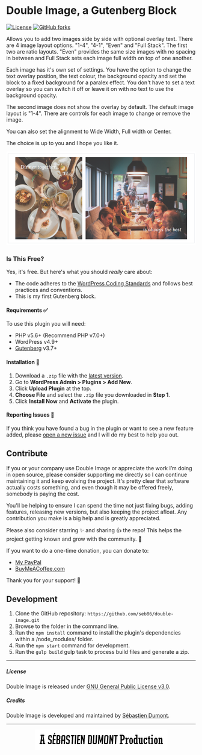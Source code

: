 # Double Image, a Gutenberg Block

[![License](https://img.shields.io/badge/license-GPL--3.0%2B-red.svg)](https://github.com/seb86/double-image/blob/master/license.txt)
[![GitHub forks](https://img.shields.io/github/forks/seb86/double-image.svg?style=flat)](https://github.com/seb86/double-image/network)

Allows you to add two images side by side with optional overlay text. There are 4 image layout options. "1-4", "4-1", "Even" and "Full Stack". The first two are ratio layouts. "Even" provides the same size images with no spacing in between and Full Stack sets each image full width on top of one another.

Each image has it's own set of settings. You have the option to change the text overlay position, the text colour, the background opacity and set the block to a fixed background for a paralex effect. You don't have to set a text overlay so you can switch it off or leave it on with no text to use the background opacity.

The second image does not show the overlay by default. The default image layout is "1-4". There are controls for each image to change or remove the image.

You can also set the alignment to Wide Width, Full width or Center.

The choice is up to you and I hope you like it.

![Double Image - Format 1-4 with Optional Text Overlay](https://raw.githubusercontent.com/seb86/double-image/master/screenshot-double-image-filled-format-1-4-optional-text-overlay.png)

### Is This Free?

Yes, it's free. But here's what you should _really_ care about:

* The code adheres to the [WordPress Coding Standards](https://codex.wordpress.org/WordPress_Coding_Standards) and follows best practices and conventions.
* This is my first Gutenberg block.

<!-- List other good things about this project. -->


#### Requirements ✅

To use this plugin you will need:

* PHP v5.6+ (Recommend PHP v7.0+)
* WordPress v4.9+
* [Gutenberg](https://wordpress.org/plugins/gutenberg/) v3.7+


#### Installation 💽

1. Download a `.zip` file with the [latest version](https://github.com/seb86/double-image/releases).
2. Go to **WordPress Admin > Plugins > Add New**.
3. Click **Upload Plugin** at the top.
4. **Choose File** and select the `.zip` file you downloaded in **Step 1**.
5. Click **Install Now** and **Activate** the plugin.


#### Reporting Issues 📝

If you think you have found a bug in the plugin or want to see a new feature added, please [open a new issue](https://github.com/seb86/double-image/issues/new) and I will do my best to help you out.


## Contribute

If you or your company use Double Image or appreciate the work I’m doing in open source, please consider supporting me directly so I can continue maintaining it and keep evolving the project. It's pretty clear that software actually costs something, and even though it may be offered freely, somebody is paying the cost.

You'll be helping to ensure I can spend the time not just fixing bugs, adding features, releasing new versions, but also keeping the project afloat. Any contribution you make is a big help and is greatly appreciated.

Please also consider starring ✨ and sharing 👍 the repo! This helps the project getting known and grow with the community. 🙏

If you want to do a one-time donation, you can donate to:
- [My PayPal](https://www.paypal.me/codebreaker)
- [BuyMeACoffee.com](https://www.buymeacoffee.com/sebastien)

Thank you for your support! 🙌


## Development

1. Clone the GitHub repository: `https://github.com/seb86/double-image.git`
2. Browse to the folder in the command line.
3. Run the `npm install` command to install the plugin's dependencies within a /node_modules/ folder.
4. Run the `npm start` command for development.
5. Run the `gulp build` gulp task to process build files and generate a zip.


---


##### License

Double Image is released under [GNU General Public License v3.0](http://www.gnu.org/licenses/gpl-3.0.html).


##### Credits

Double Image is developed and maintained by [Sébastien Dumont](https://sebastiendumont.com/about/).

---

<p align="center">
	<img src="https://raw.githubusercontent.com/seb86/my-open-source-readme-template/master/a-sebastien-dumont-production.png" width="353">
</p>
